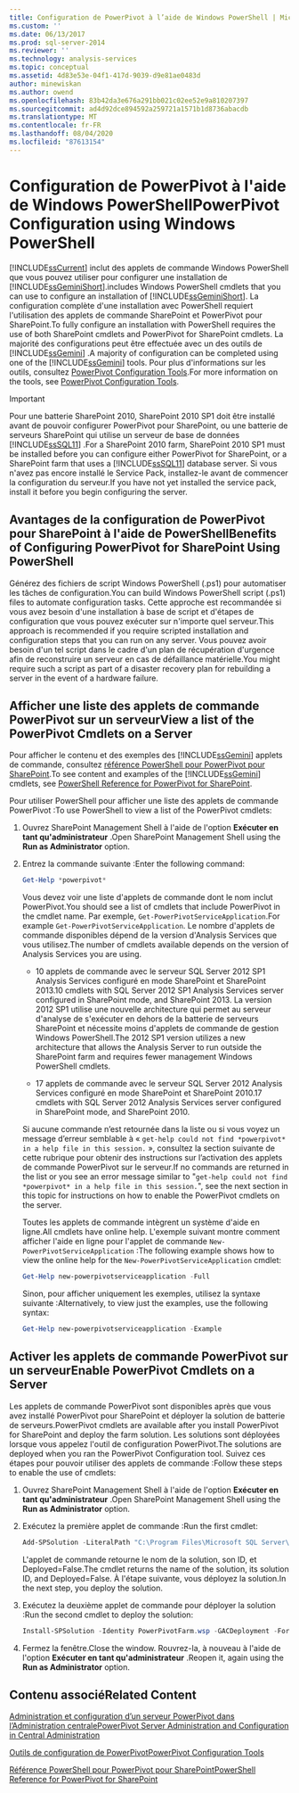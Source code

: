 ```yaml
---
title: Configuration de PowerPivot à l’aide de Windows PowerShell | Microsoft Docs
ms.custom: ''
ms.date: 06/13/2017
ms.prod: sql-server-2014
ms.reviewer: ''
ms.technology: analysis-services
ms.topic: conceptual
ms.assetid: 4d83e53e-04f1-417d-9039-d9e81ae0483d
author: minewiskan
ms.author: owend
ms.openlocfilehash: 83b42da3e676a291bb021c02ee52e9a810207397
ms.sourcegitcommit: ad4d92dce894592a259721a1571b1d8736abacdb
ms.translationtype: MT
ms.contentlocale: fr-FR
ms.lasthandoff: 08/04/2020
ms.locfileid: "87613154"
---
```

# <a name="powerpivot-configuration-using-windows-powershell"></a><span data-ttu-id="f4598-102">Configuration de PowerPivot à l'aide de Windows PowerShell</span><span class="sxs-lookup"><span data-stu-id="f4598-102">PowerPivot Configuration using Windows PowerShell</span></span>
  [!INCLUDE[ssCurrent](../../includes/sscurrent-md.md)] <span data-ttu-id="f4598-103">inclut des applets de commande Windows PowerShell que vous pouvez utiliser pour configurer une installation de [!INCLUDE[ssGeminiShort](../../includes/ssgeminishort-md.md)].</span><span class="sxs-lookup"><span data-stu-id="f4598-103">includes Windows PowerShell cmdlets that you can use to configure an installation of [!INCLUDE[ssGeminiShort](../../includes/ssgeminishort-md.md)].</span></span> <span data-ttu-id="f4598-104">La configuration complète d'une installation avec PowerShell requiert l'utilisation des applets de commande SharePoint et PowerPivot pour SharePoint.</span><span class="sxs-lookup"><span data-stu-id="f4598-104">To fully configure an installation with PowerShell requires the use of both SharePoint cmdlets and PowerPivot for SharePoint cmdlets.</span></span> <span data-ttu-id="f4598-105">La majorité des configurations peut être effectuée avec un des outils de [!INCLUDE[ssGemini](../../includes/ssgemini-md.md)] .</span><span class="sxs-lookup"><span data-stu-id="f4598-105">A majority of configuration can be completed using one of the [!INCLUDE[ssGemini](../../includes/ssgemini-md.md)] tools.</span></span> <span data-ttu-id="f4598-106">Pour plus d'informations sur les outils, consultez [PowerPivot Configuration Tools](power-pivot-configuration-tools.md).</span><span class="sxs-lookup"><span data-stu-id="f4598-106">For more information on the tools, see [PowerPivot Configuration Tools](power-pivot-configuration-tools.md).</span></span>  
  
> [!IMPORTANT]  
>  <span data-ttu-id="f4598-107">Pour une batterie SharePoint 2010, SharePoint 2010 SP1 doit être installé avant de pouvoir configurer PowerPivot pour SharePoint, ou une batterie de serveurs SharePoint qui utilise un serveur de base de données [!INCLUDE[ssSQL11](../../includes/sssql11-md.md)] .</span><span class="sxs-lookup"><span data-stu-id="f4598-107">For a SharePoint 2010 farm, SharePoint 2010 SP1 must be installed before you can configure either PowerPivot for SharePoint, or a SharePoint farm that uses a [!INCLUDE[ssSQL11](../../includes/sssql11-md.md)] database server.</span></span> <span data-ttu-id="f4598-108">Si vous n'avez pas encore installé le Service Pack, installez-le avant de commencer la configuration du serveur.</span><span class="sxs-lookup"><span data-stu-id="f4598-108">If you have not yet installed the service pack, install it before you begin configuring the server.</span></span>  
  
## <a name="benefits-of-configuring-powerpivot-for-sharepoint-using-powershell"></a><span data-ttu-id="f4598-109">Avantages de la configuration de PowerPivot pour SharePoint à l'aide de PowerShell</span><span class="sxs-lookup"><span data-stu-id="f4598-109">Benefits of Configuring PowerPivot for SharePoint Using PowerShell</span></span>  
 <span data-ttu-id="f4598-110">Générez des fichiers de script Windows PowerShell (.ps1) pour automatiser les tâches de configuration.</span><span class="sxs-lookup"><span data-stu-id="f4598-110">You can build Windows PowerShell script (.ps1) files to automate configuration tasks.</span></span> <span data-ttu-id="f4598-111">Cette approche est recommandée si vous avez besoin d'une installation à base de script et d'étapes de configuration que vous pouvez exécuter sur n'importe quel serveur.</span><span class="sxs-lookup"><span data-stu-id="f4598-111">This approach is recommended if you require scripted installation and configuration steps that you can run on any server.</span></span> <span data-ttu-id="f4598-112">Vous pouvez avoir besoin d'un tel script dans le cadre d'un plan de récupération d'urgence afin de reconstruire un serveur en cas de défaillance matérielle.</span><span class="sxs-lookup"><span data-stu-id="f4598-112">You might require such a script as part of a disaster recovery plan for rebuilding a server in the event of a hardware failure.</span></span>  
  
## <a name="view-a-list-of-the-powerpivot-cmdlets-on-a-server"></a><span data-ttu-id="f4598-113">Afficher une liste des applets de commande PowerPivot sur un serveur</span><span class="sxs-lookup"><span data-stu-id="f4598-113">View a list of the PowerPivot Cmdlets on a Server</span></span>  
 <span data-ttu-id="f4598-114">Pour afficher le contenu et des exemples des [!INCLUDE[ssGemini](../../includes/ssgemini-md.md)] applets de commande, consultez [référence PowerShell pour PowerPivot pour SharePoint](/sql/analysis-services/powershell/powershell-reference-for-power-pivot-for-sharepoint).</span><span class="sxs-lookup"><span data-stu-id="f4598-114">To see content and examples of the [!INCLUDE[ssGemini](../../includes/ssgemini-md.md)] cmdlets, see [PowerShell Reference for PowerPivot for SharePoint](/sql/analysis-services/powershell/powershell-reference-for-power-pivot-for-sharepoint).</span></span>  
  
 <span data-ttu-id="f4598-115">Pour utiliser PowerShell pour afficher une liste des applets de commande PowerPivot :</span><span class="sxs-lookup"><span data-stu-id="f4598-115">To use PowerShell to view a list of the PowerPivot cmdlets:</span></span>  
  
1.  <span data-ttu-id="f4598-116">Ouvrez SharePoint Management Shell à l'aide de l'option **Exécuter en tant qu'administrateur** .</span><span class="sxs-lookup"><span data-stu-id="f4598-116">Open SharePoint Management Shell using the **Run as Administrator** option.</span></span>  
  
2.  <span data-ttu-id="f4598-117">Entrez la commande suivante :</span><span class="sxs-lookup"><span data-stu-id="f4598-117">Enter the following command:</span></span>  
  
    ```powershell
    Get-Help *powerpivot*  
    ```  
  
     <span data-ttu-id="f4598-118">Vous devez voir une liste d'applets de commande dont le nom inclut PowerPivot.</span><span class="sxs-lookup"><span data-stu-id="f4598-118">You should see a list of cmdlets that include PowerPivot in the cmdlet name.</span></span> <span data-ttu-id="f4598-119">Par exemple, `Get-PowerPivotServiceApplication`.</span><span class="sxs-lookup"><span data-stu-id="f4598-119">For example `Get-PowerPivotServiceApplication`.</span></span> <span data-ttu-id="f4598-120">Le nombre d'applets de commande disponibles dépend de la version d'Analysis Services que vous utilisez.</span><span class="sxs-lookup"><span data-stu-id="f4598-120">The number of cmdlets available depends on the version of Analysis Services you are using.</span></span>  
  
    -   <span data-ttu-id="f4598-121">10 applets de commande avec le serveur SQL Server 2012 SP1 Analysis Services configuré en mode SharePoint et SharePoint 2013.</span><span class="sxs-lookup"><span data-stu-id="f4598-121">10 cmdlets with SQL Server 2012 SP1 Analysis Services server configured in SharePoint mode, and SharePoint 2013.</span></span> <span data-ttu-id="f4598-122">La version 2012 SP1 utilise une nouvelle architecture qui permet au serveur d'analyse de s'exécuter en dehors de la batterie de serveurs SharePoint et nécessite moins d'applets de commande de gestion Windows PowerShell.</span><span class="sxs-lookup"><span data-stu-id="f4598-122">The 2012 SP1 version utilizes a new architecture that allows the Analysis Server to run outside the SharePoint farm and requires fewer management Windows PowerShell cmdlets.</span></span>  
  
    -   <span data-ttu-id="f4598-123">17 applets de commande avec le serveur SQL Server 2012 Analysis Services configuré en mode SharePoint et SharePoint 2010.</span><span class="sxs-lookup"><span data-stu-id="f4598-123">17 cmdlets with SQL Server 2012 Analysis Services server configured in SharePoint mode, and SharePoint 2010.</span></span>  
  
     <span data-ttu-id="f4598-124">Si aucune commande n’est retournée dans la liste ou si vous voyez un message d’erreur semblable à « `get-help could not find *powerpivot* in a help file in this session.` », consultez la section suivante de cette rubrique pour obtenir des instructions sur l’activation des applets de commande PowerPivot sur le serveur.</span><span class="sxs-lookup"><span data-stu-id="f4598-124">If no commands are returned in the list or you see an error message similar to "`get-help could not find *powerpivot* in a help file in this session.`", see the next section in this topic for instructions on how to enable the PowerPivot cmdlets on the server.</span></span>  
  
     <span data-ttu-id="f4598-125">Toutes les applets de commande intègrent un système d'aide en ligne.</span><span class="sxs-lookup"><span data-stu-id="f4598-125">All cmdlets have online help.</span></span> <span data-ttu-id="f4598-126">L'exemple suivant montre comment afficher l'aide en ligne pour l'applet de commande `New-PowerPivotServiceApplication` :</span><span class="sxs-lookup"><span data-stu-id="f4598-126">The following example shows how to view the online help for the `New-PowerPivotServiceApplication` cmdlet:</span></span>  
  
    ```powershell
    Get-Help new-powerpivotserviceapplication -Full  
    ```  
  
     <span data-ttu-id="f4598-127">Sinon, pour afficher uniquement les exemples, utilisez la syntaxe suivante :</span><span class="sxs-lookup"><span data-stu-id="f4598-127">Alternatively, to view just the examples, use the following syntax:</span></span>  
  
    ```powershell
    Get-Help new-powerpivotserviceapplication -Example  
    ```  
  
## <a name="enable-powerpivot-cmdlets-on-a-server"></a><span data-ttu-id="f4598-128">Activer les applets de commande PowerPivot sur un serveur</span><span class="sxs-lookup"><span data-stu-id="f4598-128">Enable PowerPivot Cmdlets on a Server</span></span>  
 <span data-ttu-id="f4598-129">Les applets de commande PowerPivot sont disponibles après que vous avez installé PowerPivot pour SharePoint et déployer la solution de batterie de serveurs.</span><span class="sxs-lookup"><span data-stu-id="f4598-129">PowerPivot cmdlets are available after you install PowerPivot for SharePoint and deploy the farm solution.</span></span> <span data-ttu-id="f4598-130">Les solutions sont déployées lorsque vous appelez l'outil de configuration PowerPivot.</span><span class="sxs-lookup"><span data-stu-id="f4598-130">The solutions are deployed when you ran the PowerPivot Configuration tool.</span></span> <span data-ttu-id="f4598-131">Suivez ces étapes pour pouvoir utiliser des applets de commande :</span><span class="sxs-lookup"><span data-stu-id="f4598-131">Follow these steps to enable the use of cmdlets:</span></span>  
  
1.  <span data-ttu-id="f4598-132">Ouvrez SharePoint Management Shell à l'aide de l'option **Exécuter en tant qu'administrateur** .</span><span class="sxs-lookup"><span data-stu-id="f4598-132">Open SharePoint Management Shell using the **Run as Administrator** option.</span></span>  
  
2.  <span data-ttu-id="f4598-133">Exécutez la première applet de commande :</span><span class="sxs-lookup"><span data-stu-id="f4598-133">Run the first cmdlet:</span></span>  
  
    ```powershell
    Add-SPSolution -LiteralPath "C:\Program Files\Microsoft SQL Server\110\Tools\PowerPivotTools\ConfigurationTool\Resources\PowerPivotFarm.wsp"  
    ```  
  
     <span data-ttu-id="f4598-134">L'applet de commande retourne le nom de la solution, son ID, et Deployed=False.</span><span class="sxs-lookup"><span data-stu-id="f4598-134">The cmdlet returns the name of the solution, its solution ID, and Deployed=False.</span></span> <span data-ttu-id="f4598-135">À l'étape suivante, vous déployez la solution.</span><span class="sxs-lookup"><span data-stu-id="f4598-135">In the next step, you deploy the solution.</span></span>  
  
3.  <span data-ttu-id="f4598-136">Exécutez la deuxième applet de commande pour déployer la solution :</span><span class="sxs-lookup"><span data-stu-id="f4598-136">Run the second cmdlet to deploy the solution:</span></span>  
  
    ```powershell
    Install-SPSolution -Identity PowerPivotFarm.wsp -GACDeployment -Force  
    ```  
  
4.  <span data-ttu-id="f4598-137">Fermez la fenêtre.</span><span class="sxs-lookup"><span data-stu-id="f4598-137">Close the window.</span></span> <span data-ttu-id="f4598-138">Rouvrez-la, à nouveau à l'aide de l'option **Exécuter en tant qu'administrateur** .</span><span class="sxs-lookup"><span data-stu-id="f4598-138">Reopen it, again using the **Run as Administrator** option.</span></span>  
  
## <a name="related-content"></a><span data-ttu-id="f4598-139">Contenu associé</span><span class="sxs-lookup"><span data-stu-id="f4598-139">Related Content</span></span>  
 [<span data-ttu-id="f4598-140">Administration et configuration d’un serveur PowerPivot dans l’Administration centrale</span><span class="sxs-lookup"><span data-stu-id="f4598-140">PowerPivot Server Administration and Configuration in Central Administration</span></span>](power-pivot-server-administration-and-configuration-in-central-administration.md)  
  
 [<span data-ttu-id="f4598-141">Outils de configuration de PowerPivot</span><span class="sxs-lookup"><span data-stu-id="f4598-141">PowerPivot Configuration Tools</span></span>](power-pivot-configuration-tools.md)  
  
 [<span data-ttu-id="f4598-142">Référence PowerShell pour PowerPivot pour SharePoint</span><span class="sxs-lookup"><span data-stu-id="f4598-142">PowerShell Reference for PowerPivot for SharePoint</span></span>](/sql/analysis-services/powershell/powershell-reference-for-power-pivot-for-sharepoint)  
